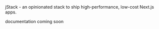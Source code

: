 jStack - an opinionated stack to ship high-performance, low-cost Next.js apps.

documentation coming soon